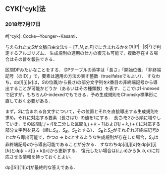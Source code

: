 ## CYK[^cyk]法
### 2018年7月17日
#[^cyk]: Cocke--Younger--Kasami．

与えられた文$S$が文脈自由文法$\mathscr{G}=[T, N, \sigma, P]$でに含まれるかを$O(|P|\cdot|S|^3)$で判定するアルゴリズム．
生成規則の適用の仕方の復元も可能で，複数存在する場合はその旨を報告できる．

区間DPみたいなことをする．
DPテーブルの添字は「長さ」「開始位置」「非終端記号（のID）」で，要素は適用の方法の表す整数（true/falseでもよい）．
すなわち，$\mathrm{dp}[i][j][k]$は，$S$の位置$j$から長さ$i$の部分文字列を$k$番目の非終端記号から導出することが可能かどうか（あるいはその種類数）を表す．ここでは1-indexedで記すが，もちろん0-indexedでもできる．予め生成規則をChomsky標準形に直しておく必要がある．

まず，$S$に含まれる各文字について，その位置とそれを直接導出する生成規則を求め，それに対応する要素（長さは$1$）の値を$1$にする．
長さ$i$を$2$から順に増やしていき，その区間$[j, j+i]$を二分した区間$[j, j+k-1]$および$[j+k, j+i]$に対応する部分文字列を見る（順に$S_A$，$S_B$，$S_C$とする）．
$S_B$と$S_C$がそれぞれ非終端記号$b$と$c$から導出可能で，かつ$a\to b\,c$とするような生成規則が存在した場合，$S_A$は非終端記号$a$から導出可能であることが分かる．
すなわち$\mathrm{dp}[i][j][a]$を$\mathrm{dp}[k][j][b]$と$\mathrm{dp}[i-k][j+k][c]$から更新する．
復元したい場合は$(i, j, a)$から$(k, b, c)$に対応させる情報を持っておくとよい．

$\mathrm{dp}[|S|][1][\sigma]$が最終的な答えである．
